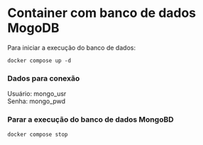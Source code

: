 # Container com banco de dados MogoDB

Para iniciar a execução do banco de dados:

`docker compose up -d`

### Dados para conexão

Usuário: mongo_usr  
Senha: mongo_pwd

### Parar a execução do banco de dados MongoBD

`docker compose stop`
